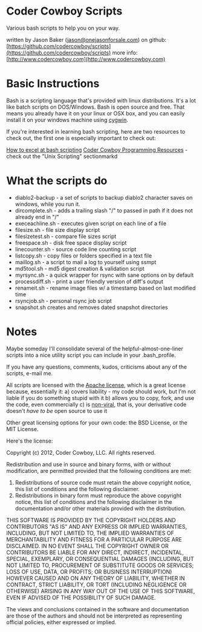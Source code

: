 Coder Cowboy Scripts
====================

Various bash scripts to help you on your way.

written by Jason Baker ([jason@onejasonforsale.com](mailto:jason@onejasonforsale.com))
on github: [https://github.com/codercowboy/scripts](https://github.com/codercowboy/scripts)
more info: [http://www.codercowboy.com](http://www.codercowboy.com)

Basic Instructions
==================

Bash is a scripting language that's provided with linux distributions. It's a lot like batch scripts on DOS/Windows. Bash is open source and free. That means you already have it on your linux or OSX box, and you can easily install it on your windows machine using [cygwin](http://www.cygwin.com).

If you're interested in learning bash scripting, here are two resources to check out, the first one is especially important to check out:

[How to excel at bash scripting](http://www.codercowboy.com/2012/07/07/how-to-excel-at-bash-scripting/)
[Coder Cowboy Programming Resources](http://www.codercowboy.com/programming-stuff-links-books/) - check out the "Unix Scripting" sectionmarkd

What the scripts do
===================

* diablo2-backup - a set of scripts to backup diablo2 character saves on windows, while you run it.
* dircomplete.sh - adds a trailing slash "/" to passed in path if it does not already end in "/"
* execeachline.sh - executes given script on each line of a file
* filesize.sh - file size display script
* filesizetest.sh - compare file sizes script
* freespace.sh - disk free space display script
* linecounter.sh - source code line counting script
* listcopy.sh - copy files or folders specified in a text file
* maillog.sh - a script to mail a log to yourself using ssmpt
* md5tool.sh - md5 digest creation & validation script
* myrsync.sh - a quick wrapper for rsync with sane options on by default
* processdiff.sh - print a user friendly version of diff's output
* renameit.sh - rename image files w/ a timestamp based on last modified time
* rsyncjob.sh - personal rsync job script
* snapshot.sh creates and removes dated snapshot directories

Notes
=====

Maybe someday I'll consolidate several of the helpful-almost-one-liner scripts into a nice utility script you can include in your .bash_profile.

If you have any questions, comments, kudos, criticisms about any of the scripts, e-mail me. 

All scripts are licensed with the [Apache license](http://en.wikipedia.org/wiki/Apache_license), which is a great license because, essentially it:
a) covers liability - my code should work, but I'm not liable if you do something stupid with it
b) allows you to copy, fork, and use the code, even commercially
c) is [non-viral](http://en.wikipedia.org/wiki/Viral_license), that is, your derivative code doesn't *have to be* open source to use it

Other great licensing options for your own code: the BSD License, or the MIT License.

Here's the license:

Copyright (c) 2012, Coder Cowboy, LLC. All rights reserved.

Redistribution and use in source and binary forms, with or without
modification, are permitted provided that the following conditions are met:
1. Redistributions of source code must retain the above copyright notice, this
list of conditions and the following disclaimer.
2. Redistributions in binary form must reproduce the above copyright notice,
this list of conditions and the following disclaimer in the documentation
and/or other materials provided with the distribution.
  
THIS SOFTWARE IS PROVIDED BY THE COPYRIGHT HOLDERS AND CONTRIBUTORS "AS IS" AND
ANY EXPRESS OR IMPLIED WARRANTIES, INCLUDING, BUT NOT LIMITED TO, THE IMPLIED
WARRANTIES OF MERCHANTABILITY AND FITNESS FOR A PARTICULAR PURPOSE ARE
DISCLAIMED. IN NO EVENT SHALL THE COPYRIGHT OWNER OR CONTRIBUTORS BE LIABLE FOR
ANY DIRECT, INDIRECT, INCIDENTAL, SPECIAL, EXEMPLARY, OR CONSEQUENTIAL DAMAGES
(INCLUDING, BUT NOT LIMITED TO, PROCUREMENT OF SUBSTITUTE GOODS OR SERVICES;
LOSS OF USE, DATA, OR PROFITS; OR BUSINESS INTERRUPTION) HOWEVER CAUSED AND
ON ANY THEORY OF LIABILITY, WHETHER IN CONTRACT, STRICT LIABILITY, OR TORT
(INCLUDING NEGLIGENCE OR OTHERWISE) ARISING IN ANY WAY OUT OF THE USE OF THIS
SOFTWARE, EVEN IF ADVISED OF THE POSSIBILITY OF SUCH DAMAGE.
  
The views and conclusions contained in the software and documentation are those
of the authors and should not be interpreted as representing official policies,
either expressed or implied.